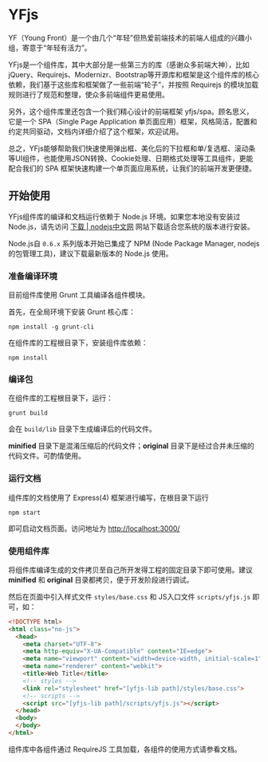 # YFjs

YF（Young Front）是一个由几个“年轻”但热爱前端技术的前端人组成的兴趣小组，寄意于“年轻有活力”。

YFjs是一个组件库，其中大部分是一些第三方的库（感谢众多前端大神），比如jQuery、Requirejs、Modernizr、Bootstrap等开源库和框架是这个组件库的核心依赖，我们基于这些库和框架做了一些前端“轮子”，并按照 Requirejs 的模块加载规则进行了规范和整理，使众多前端组件更易使用。

另外，这个组件库里还包含一个我们精心设计的前端框架 yfjs/spa。顾名思义，它是一个 SPA（Single Page Application 单页面应用）框架，风格简洁，配置和约定共同驱动，文档内详细介绍了这个框架，欢迎试用。

总之，YFjs能够帮助我们快速使用弹出框、美化后的下拉框和单/复选框、滚动条等UI组件，也能使用JSON转换、Cookie处理、日期格式处理等工具组件，更能配合我们的 SPA 框架快速构建一个单页面应用系统，让我们的前端开发更便捷。

## 开始使用

YFjs组件库的编译和文档运行依赖于 Node.js 环境。如果您本地没有安装过 Node.js，请先访问 [下载 | nodejs中文网](http://nodejs.cn/download/) 网站下载适合您系统的版本进行安装。

Node.js自 `0.6.x` 系列版本开始已集成了 NPM (Node Package Manager, nodejs的包管理工具)，建议下载最新版本的 Node.js 使用。

### 准备编译环境

目前组件库使用 Grunt 工具编译各组件模块。

首先，在全局环境下安装 Grunt 核心库：

    npm install -g grunt-cli

在组件库的工程根目录下，安装组件库依赖：

    npm install
    
### 编译包

在组件库的工程根目录下，运行：

    grunt build
    
会在 `build/lib` 目录下生成编译后的代码文件。

**minified** 目录下是混淆压缩后的代码文件；**original** 目录下是经过合并未压缩的代码文件。可酌情使用。

### 运行文档

组件库的文档使用了 Express(4) 框架进行编写，在根目录下运行

    npm start
    
即可启动文档页面。访问地址为 <http://localhost:3000/>

### 使用组件库

将组件库编译生成的文件拷贝至自己所开发得工程的固定目录下即可使用。建议 **minified** 和 **original** 目录都拷贝，便于开发阶段进行调试。

然后在页面中引入样式文件 `styles/base.css` 和 JS入口文件 `scripts/yfjs.js` 即可，如：

```html
<!DOCTYPE html>
<html class="no-js">
  <head>
    <meta charset="UTF-8">
    <meta http-equiv="X-UA-Compatible" content="IE=edge">
    <meta name="viewport" content="width=device-width, initial-scale=1">
    <meta name="renderer" content="webkit">
    <title>Web Title</title>
    <!-- styles -->
    <link rel="stylesheet" href="[yfjs-lib path]/styles/base.css">
    <!-- scripts -->
    <script src="[yfjs-lib path]/scripts/yfjs.js"></script>
  </head>
  <body>
  </body>
</html>
```

组件库中各组件通过 RequireJS 工具加载，各组件的使用方式请参看文档。